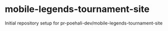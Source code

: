 # mobile-legends-tournament-site

Initial repository setup for pr-poehali-dev/mobile-legends-tournament-site